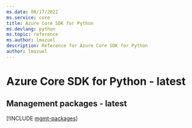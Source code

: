 ```yaml
---
ms.data: 08/17/2022
ms.service: core
title: Azure Core SDK for Python
ms.devlang: python
ms.topic: reference
ms.author: lmazuel
description: Reference for Azure Core SDK for Python
author: lmazuel
---
```

# Azure Core SDK for Python - latest

## Management packages - latest
[!INCLUDE [mgmt-packages](core-mgmt-index.md)]
